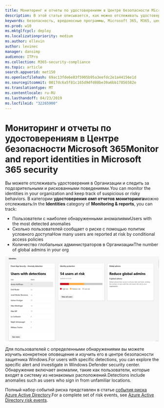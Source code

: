 ```yaml
---
title: Мониторинг и отчеты по удостоверениям в Центре безопасности Microsoft 365
description: В этой статье описывается, как можно отслеживать удостоверения в Организации и отслеживать подозрительные или рискованные поведения.
keywords: безопасность, вредоносные программы, Microsoft 365, M365, центр безопасности, монитор, отчет, удостоверение
ms.prod: w10
ms.mktglfcycl: deploy
ms.localizationpriority: medium
ms.author: ellevin
author: levinec
manager: dansimp
audience: ITPro
ms.collection: M365-security-compliance
ms.topic: article
search.appverid: met150
ms.openlocfilehash: 69ac13fde6e83f5905b95a3eefdc2e1a44156e1d
ms.sourcegitcommit: 0017dc6a5f81c165d9dfd88be39a6bb17856582e
ms.translationtype: MT
ms.contentlocale: ru-RU
ms.lasthandoff: 04/23/2019
ms.locfileid: "32265900"
---
```

# <a name="monitor-and-report-identities-in-microsoft-365-security"></a><span data-ttu-id="2aed5-104">Мониторинг и отчеты по удостоверениям в Центре безопасности Microsoft 365</span><span class="sxs-lookup"><span data-stu-id="2aed5-104">Monitor and report identities in Microsoft 365 security</span></span>

<span data-ttu-id="2aed5-105">Вы можете отслеживать удостоверения в Организации и следить за подозрительными и рискованными поведениями.</span><span class="sxs-lookup"><span data-stu-id="2aed5-105">You can monitor the identities in your organization and keep track of suspicious or risky behaviors.</span></span> <span data-ttu-id="2aed5-106">В категории **удостоверения** **_амп_ отчетов мониторинга**можно отслеживать:</span><span class="sxs-lookup"><span data-stu-id="2aed5-106">In the **Identities** category of **Monitoring & reports**, you can track:</span></span>

* <span data-ttu-id="2aed5-107">Пользователи с наиболее обнаруженными аномалиями</span><span class="sxs-lookup"><span data-stu-id="2aed5-107">Users with the most detected anomalies</span></span>
* <span data-ttu-id="2aed5-108">Сколько пользователей сообщает о риске с помощью политик условного доступа</span><span class="sxs-lookup"><span data-stu-id="2aed5-108">How many users are reported at risk by conditional access policies</span></span>
* <span data-ttu-id="2aed5-109">Количество глобальных администраторов в Организации</span><span class="sxs-lookup"><span data-stu-id="2aed5-109">The number of global admins in your org</span></span>

![Категория "удостоверения" на странице "отчеты о _Амп_ мониторинга"](./media/security-docs/identities.png)

<span data-ttu-id="2aed5-111">Для пользователей с определенными обнаружениями вы можете изучить конкретное оповещение и изучить его в центре безопасности защитника Windows.</span><span class="sxs-lookup"><span data-stu-id="2aed5-111">For users with specific detections, you can explore the specific alert and investigate in Windows Defender security center.</span></span> <span data-ttu-id="2aed5-112">Обнаружение включает аномалии, такие как пользователи, которые входят в систему из незнакомых расположений.</span><span class="sxs-lookup"><span data-stu-id="2aed5-112">Detections include anomalies such as users who sign in from unfamiliar locations.</span></span>

<span data-ttu-id="2aed5-113">Полный набор событий риска представлен в статье [события риска Azure Active Directory](https://docs.microsoft.com/azure/active-directory/reports-monitoring/concept-risk-events).</span><span class="sxs-lookup"><span data-stu-id="2aed5-113">For a complete set of risk events, see [Azure Active Directory risk events](https://docs.microsoft.com/azure/active-directory/reports-monitoring/concept-risk-events).</span></span>
